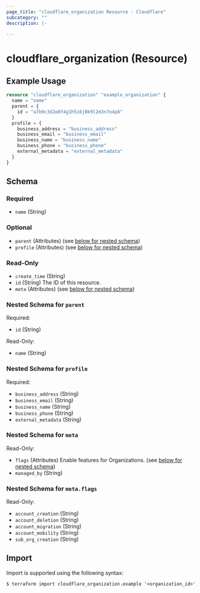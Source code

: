 ```yaml
---
page_title: "cloudflare_organization Resource - Cloudflare"
subcategory: ""
description: |-
  
---
```


# cloudflare_organization (Resource)



## Example Usage

```terraform
resource "cloudflare_organization" "example_organization" {
  name = "name"
  parent = {
    id = "a7b9c3d2e8f4g1h5i6j0k9l2m3n7o4p8"
  }
  profile = {
    business_address = "business_address"
    business_email = "business_email"
    business_name = "business_name"
    business_phone = "business_phone"
    external_metadata = "external_metadata"
  }
}
```

<!-- schema generated by tfplugindocs -->
## Schema

### Required

- `name` (String)

### Optional

- `parent` (Attributes) (see [below for nested schema](#nestedatt--parent))
- `profile` (Attributes) (see [below for nested schema](#nestedatt--profile))

### Read-Only

- `create_time` (String)
- `id` (String) The ID of this resource.
- `meta` (Attributes) (see [below for nested schema](#nestedatt--meta))

<a id="nestedatt--parent"></a>
### Nested Schema for `parent`

Required:

- `id` (String)

Read-Only:

- `name` (String)


<a id="nestedatt--profile"></a>
### Nested Schema for `profile`

Required:

- `business_address` (String)
- `business_email` (String)
- `business_name` (String)
- `business_phone` (String)
- `external_metadata` (String)


<a id="nestedatt--meta"></a>
### Nested Schema for `meta`

Read-Only:

- `flags` (Attributes) Enable features for Organizations. (see [below for nested schema](#nestedatt--meta--flags))
- `managed_by` (String)

<a id="nestedatt--meta--flags"></a>
### Nested Schema for `meta.flags`

Read-Only:

- `account_creation` (String)
- `account_deletion` (String)
- `account_migration` (String)
- `account_mobility` (String)
- `sub_org_creation` (String)

## Import

Import is supported using the following syntax:

```shell
$ terraform import cloudflare_organization.example '<organization_id>'
```
